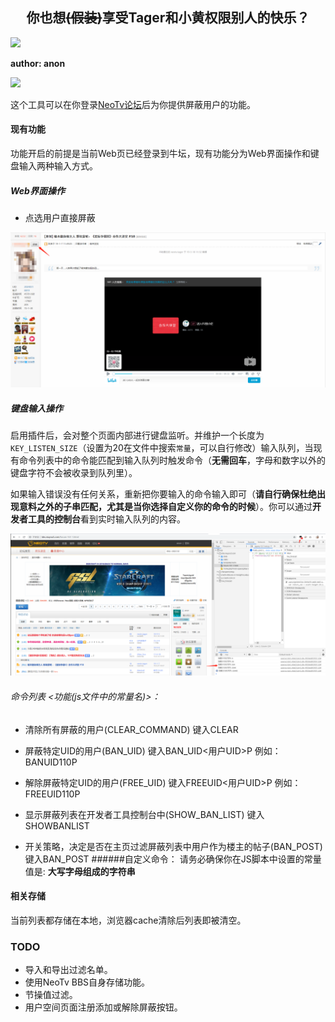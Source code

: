 <h2 align="center">你也想<s>(假装)</s>享受Tager和小黄权限别人的快乐？</h2>
<p><a href="http://bbs.niuyou5.com/home.php?mod=space&uid=2122242" target="_blank" rel="noopener noreferrer"><img src="http://uc.neotv.com.cn/avatar.php?uid=2122242&size=big"></a></p>

**author: anon**

![](https://img.shields.io/github/tag-date/eMous/NeoTv_BBS_Ban_Tool.svg)

这个工具可以在你登录[NeoTv论坛](http://bbs.niuyou5.com)后为你提供屏蔽用户的功能。

#### 现有功能
功能开启的前提是当前Web页已经登录到牛坛，现有功能分为Web界面操作和键盘输入两种输入方式。

##### Web界面操作
- 点选用户直接屏蔽
 <p align="center"><img width="1080"src="https://raw.githubusercontent.com/eMous/__ResourceRepository/master/NeoTv_BBS_Ban_Tool/1553483311.jpg"></p>
 

##### 键盘输入操作
启用插件后，会对整个页面内部进行键盘监听。并维护一个长度为`KEY_LISTEN_SIZE`（设置为20在文件中搜索`常量`，可以自行修改）输入队列，当现有命令列表中的命令能匹配到输入队列时触发命令（**无需回车**，字母和数字以外的键盘字符不会被收录到队列里）。

如果输入错误没有任何关系，重新把你要输入的命令输入即可（**请自行确保杜绝出现意料之外的子串匹配，尤其是当你选择自定义你的命令的时候**）。你可以通过**开发者工具的控制台**看到实时输入队列的内容。
<p align="center"><img width="1080"src="https://raw.githubusercontent.com/eMous/__ResourceRepository/master/NeoTv_BBS_Ban_Tool/15534848382.jpg"></p>


###### 命令列表 <功能(js文件中的常量名)>：
- 清除所有屏蔽的用户(CLEAR_COMMAND)
键入CLEAR

- 屏蔽特定UID的用户(BAN_UID)
键入BAN_UID<用户UID>P
例如：BANUID110P

- 解除屏蔽特定UID的用户(FREE_UID)
键入FREEUID<用户UID>P
例如：FREEUID110P

- 显示屏蔽列表在开发者工具控制台中(SHOW_BAN_LIST)
键入SHOWBANLIST

- 开关策略，决定是否在主页过滤屏蔽列表中用户作为楼主的帖子(BAN_POST)
键入BAN_POST
######自定义命令：
请务必确保你在JS脚本中设置的常量值是: **大写字母组成的字符串**

#### 相关存储
当前列表都存储在本地，浏览器cache清除后列表即被清空。

### TODO
- 导入和导出过滤名单。
- 使用NeoTv BBS自身存储功能。
- 节操值过滤。
- 用户空间页面注册添加或解除屏蔽按钮。
